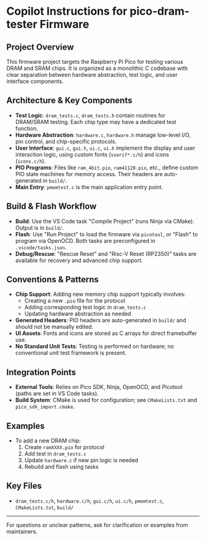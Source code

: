 # Copilot Instructions for pico-dram-tester Firmware

## Project Overview
This firmware project targets the Raspberry Pi Pico for testing various DRAM and SRAM chips. It is organized as a monolithic C codebase with clear separation between hardware abstraction, test logic, and user interface components.

## Architecture & Key Components
- **Test Logic**: `dram_tests.c`, `dram_tests.h` contain routines for DRAM/SRAM testing. Each chip type may have a dedicated test function.
- **Hardware Abstraction**: `hardware.c`, `hardware.h` manage low-level I/O, pin control, and chip-specific protocols.
- **User Interface**: `gui.c`, `gui.h`, `ui.c`, `ui.h` implement the display and user interaction logic, using custom fonts (`sserif*.c/h`) and icons (`icons.c/h`).
- **PIO Programs**: Files like `ram_4bit.pio`, `ram41128.pio`, etc., define custom PIO state machines for memory access. Their headers are auto-generated in `build/`.
- **Main Entry**: `pmemtest.c` is the main application entry point.

## Build & Flash Workflow
- **Build**: Use the VS Code task "Compile Project" (runs Ninja via CMake). Output is in `build/`.
- **Flash**: Use "Run Project" to load the firmware via `picotool`, or "Flash" to program via OpenOCD. Both tasks are preconfigured in `.vscode/tasks.json`.
- **Debug/Rescue**: "Rescue Reset" and "Risc-V Reset (RP2350)" tasks are available for recovery and advanced chip support.

## Conventions & Patterns
- **Chip Support**: Adding new memory chip support typically involves:
  - Creating a new `.pio` file for the protocol
  - Adding corresponding test logic in `dram_tests.c`
  - Updating hardware abstraction as needed
- **Generated Headers**: PIO headers are auto-generated in `build/` and should not be manually edited.
- **UI Assets**: Fonts and icons are stored as C arrays for direct framebuffer use.
- **No Standard Unit Tests**: Testing is performed on hardware; no conventional unit test framework is present.

## Integration Points
- **External Tools**: Relies on Pico SDK, Ninja, OpenOCD, and Picotool (paths are set in VS Code tasks).
- **Build System**: CMake is used for configuration; see `CMakeLists.txt` and `pico_sdk_import.cmake`.

## Examples
- To add a new DRAM chip:
  1. Create `ramXXXX.pio` for protocol
  2. Add test in `dram_tests.c`
  3. Update `hardware.c` if new pin logic is needed
  4. Rebuild and flash using tasks

## Key Files
- `dram_tests.c/h`, `hardware.c/h`, `gui.c/h`, `ui.c/h`, `pmemtest.c`, `CMakeLists.txt`, `build/`

---
For questions or unclear patterns, ask for clarification or examples from maintainers.